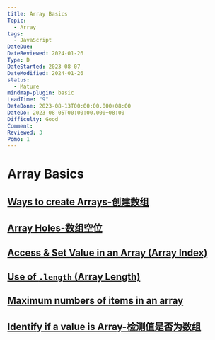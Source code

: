 ```yaml
---
title: Array Basics
Topic:
  - Array
tags:
  - JavaScript
DateDue:
DateReviewed: 2024-01-26
Type: D
DateStarted: 2023-08-07
DateModified: 2024-01-26
status:
  - Mature
mindmap-plugin: basic
LeadTime: "9"
DateDone: 2023-08-13T00:00:00.000+08:00
DateDo: 2023-08-05T00:00:00.000+08:00
Difficulty: Good
Comment:
Reviewed: 3
Pomo: 1
---
```


# Array Basics

## [Ways to create Arrays-创建数组](../ways-to-create-arrays-创建数组)

## [Array Holes-数组空位](../array-holes-数组空位)

## [Access & Set Value in an Array (Array Index)](../access-set-value-array-index)

## [Use of `.length` (Array Length)](../use-of-array-length)

## [Maximum numbers of items in an array](../maximum-numbers-of-items-in-an-array)

## [Identify if a value is Array-检测值是否为数组](../identify-if-a-value-is-array-检测值是否为数组)
